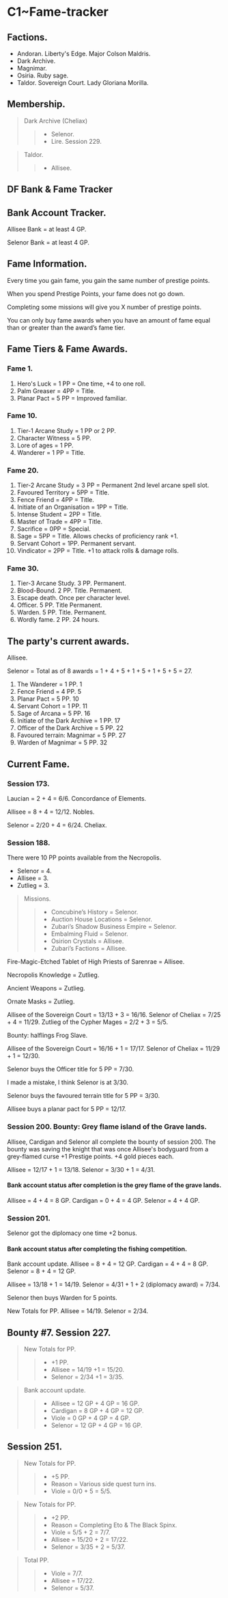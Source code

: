 # C1~Fame-tracker

## Factions.

- Andoran. Liberty's Edge. Major Colson Maldris.
- Dark Archive.
- Magnimar.
- Osiria. Ruby sage.
- Taldor. Sovereign Court. Lady Gloriana Morilla.

## Membership.

> Dark Archive (Cheliax)
>> - Selenor.
>> - Lire. Session 229.

> Taldor.
>> - Allisee.

## DF Bank & Fame Tracker

## Bank Account Tracker.

Allisee Bank = at least 4 GP.

Selenor Bank = at least 4 GP.

## Fame Information.

Every time you gain fame, you gain the same number of prestige points.

When you spend Prestige Points, your fame does not go down.

Completing some missions will give you X number of prestige points.

You can only buy fame awards when you have an amount of fame equal than or greater than the award’s fame tier.

## Fame Tiers & Fame Awards.

### Fame 1.

1. Hero's Luck = 1 PP = One time, +4 to one roll.
2. Palm Greaser = 4PP = Title.
3. Planar Pact = 5 PP = Improved familiar.

### Fame 10.

1. Tier-1 Arcane Study = 1 PP or 2 PP.
2. Character Witness = 5 PP.
3. Lore of ages = 1 PP.
4. Wanderer = 1 PP = Title.

### Fame 20.

1. Tier-2 Arcane Study = 3 PP = Permanent 2nd level arcane spell slot.
2. Favoured Territory = 5PP = Title.
3. Fence Friend = 4PP = Title.
4. Initiate of an Organisation = 1PP = Title.
5. Intense Student = 2PP = Title.
6. Master of Trade = 4PP = Title.
7. Sacrifice = 0PP = Special.
8. Sage = 5PP = Title. Allows checks of proficiency rank +1.
9. Servant Cohort = 1PP. Permanent servant.
10. Vindicator = 2PP = Title. +1 to attack rolls & damage rolls.

### Fame 30.

1. Tier-3 Arcane Study. 3 PP. Permanent.
2. Blood-Bound. 2 PP. Title. Permanent.
3. Escape death. Once per character level.
4. Officer. 5 PP. Title Permanent.
5. Warden. 5 PP. Title. Permanent.
6. Wordly fame. 2 PP. 24 hours.

## The party's current awards.

Allisee.

Selenor = Total as of 8 awards = 1 + 4 + 5 + 1 + 5 + 1 + 5 + 5 = 27.

1. The Wanderer = 1 PP. 1
2. Fence Friend = 4 PP. 5
3. Planar Pact = 5 PP. 10
4. Servant Cohort = 1 PP. 11
5. Sage of Arcana = 5 PP. 16
6. Initiate of the Dark Archive = 1 PP. 17
7. Officer of the Dark Archive = 5 PP. 22
8. Favoured terrain: Magnimar = 5 PP. 27
9. Warden of Magnimar = 5 PP. 32

## Current Fame.

### Session 173.

Laucian = 2 + 4 = 6/6. Concordance of Elements.

Allisee = 8 + 4 = 12/12. Nobles.

Selenor = 2/20 + 4 = 6/24. Cheliax.

### Session 188.

There were 10 PP points available from the Necropolis.

- Selenor = 4.
- Allisee = 3.
- Zutlieg = 3.

> Missions.
>> - Concubine’s History = Selenor.
>> - Auction House Locations = Selenor.
>> - Zubari’s Shadow Business Empire = Selenor.
>> - Embalming Fluid = Selenor.
>> - Osirion Crystals = Allisee.
>> - Zubari’s Factions = Allisee.

Fire-Magic-Etched Tablet of High Priests of Sarenrae = Allisee.

Necropolis Knowledge = Zutlieg.

Ancient Weapons = Zutlieg.

Ornate Masks = Zutlieg.

Allisee of the Sovereign Court = 13/13 + 3 = 16/16.
Selenor of Cheliax = 7/25 + 4 = 11/29.
Zutlieg of the Cypher Mages = 2/2 + 3 = 5/5.

Bounty: halflings Frog Slave.

Allisee of the Sovereign Court = 16/16 + 1 = 17/17.
Selenor of Cheliax = 11/29 + 1 = 12/30.

Selenor buys the Officer title for 5 PP = 7/30.

I made a mistake, I think Selenor is at 3/30.

Selenor buys the favoured terrain title for 5 PP = 3/30.

Allisee buys a planar pact for 5 PP = 12/17.

### Session 200. Bounty: Grey flame island of the Grave lands.

Allisee, Cardigan and Selenor all complete the bounty of session 200.
The bounty was saving the knight that was once Allisee's bodyguard from a grey-flamed curse
+1 Prestige points.
+4 gold pieces each.

Allisee = 12/17 + 1 = 13/18.
Selenor = 3/30 + 1 = 4/31.

#### Bank account status after completion is the grey flame of the grave lands.
Allisee = 4 + 4 = 8 GP.
Cardigan = 0 + 4 = 4 GP.
Selenor = 4 + 4 GP.

### Session 201.

Selenor got the diplomacy one time +2 bonus.

#### Bank account status after completing the fishing competition.

Bank account update.
Allisee = 8 + 4 = 12 GP.
Cardigan = 4 + 4 = 8 GP.
Selenor = 8 + 4 = 12 GP.

Allisee = 13/18 + 1 = 14/19.
Selenor = 4/31 + 1 + 2 (diplomacy award) = 7/34.

Selenor then buys Warden for 5 points.

New Totals for PP.
Allisee = 14/19.
Selenor = 2/34.

## Bounty #7. Session 227.

> New Totals for PP.
>> - +1 PP.
>> - Allisee = 14/19 +1 = 15/20.
>> - Selenor = 2/34 +1 = 3/35.

> Bank account update.
>> - Allisee = 12 GP + 4 GP = 16 GP.
>> - Cardigan = 8 GP + 4 GP = 12 GP.
>> - Viole = 0 GP + 4 GP = 4 GP.
>> - Selenor = 12 GP + 4 GP = 16 GP.

## Session 251.

> New Totals for PP.
>> - +5 PP.
>> - Reason = Various side quest turn ins.
>> - Viole = 0/0 + 5 = 5/5.

> New Totals for PP.
>> - +2 PP.
>> - Reason = Completing Eto & The Black Spinx.
>> - Viole = 5/5 + 2 = 7/7.
>> - Allisee = 15/20 + 2 = 17/22.
>> - Selenor = 3/35 + 2 = 5/37.

> Total PP.
>> - Viole = 7/7.
>> - Allisee = 17/22.
>> - Selenor = 5/37.
